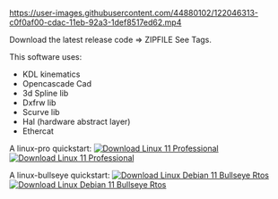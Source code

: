 
https://user-images.githubusercontent.com/44880102/122046313-c0f0af00-cdac-11eb-92a3-1def8517ed62.mp4

Download the latest release code => ZIPFILE
See Tags.

This software uses:
- KDL kinematics
- Opencascade Cad
- 3d Spline lib
- Dxfrw lib
- Scurve lib
- Hal (hardware abstract layer)
- Ethercat 

A linux-pro quickstart:
[![Download Linux 11 Professional ](https://a.fsdn.com/con/app/sf-download-button)](https://sourceforge.net/projects/linux-11-pro/files/latest/download)
[![Download Linux 11 Professional ](https://img.shields.io/sourceforge/dt/linux-11-pro.svg)](https://sourceforge.net/projects/linux-11-pro/files/latest/download)

A linux-bullseye quickstart:
[![Download Linux Debian 11 Bullseye Rtos  ](https://a.fsdn.com/con/app/sf-download-button)](https://sourceforge.net/projects/linux-debian-bullseye-11-rtos/files/latest/download)
[![Download Linux Debian 11 Bullseye Rtos  ](https://img.shields.io/sourceforge/dt/linux-debian-bullseye-11-rtos.svg)](https://sourceforge.net/projects/linux-debian-bullseye-11-rtos/files/latest/download)
